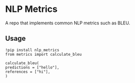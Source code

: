 # NLP Metrics
A repo that implements common NLP metrics such as BLEU.

## Usage
```
!pip install nlp_metrics
from metrics import calculate_bleu

calculate_bleu(
predictions = ["hello"],
references = ["hi"],
)
```
